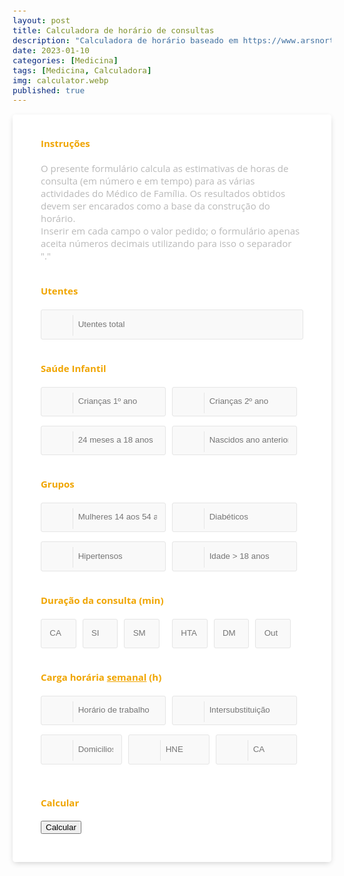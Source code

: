 ```yaml
---
layout: post
title: Calculadora de horário de consultas
description: "Calculadora de horário baseado em https://www.arsnorte.min-saude.pt/wp-content/uploads/sites/3/2022/12/MGF3_4-Ano_Exemplo_Caso_Clinico_2022.pdf."
date: 2023-01-10
categories: [Medicina]
tags: [Medicina, Calculadora]
img: calculator.webp
published: true
---
```

<style>
@import "https://cdnjs.cloudflare.com/ajax/libs/font-awesome/6.3.0/css/all.min.css";
  
*,
*:before,
*:after {
  box-sizing: border-box;
}
body {
  padding: 1em;
  font-family: "Open Sans", "Helvetica Neue", Helvetica, Arial, sans-serif;
  font-size: 15px;
  color: #b9b9b9;
}
  
c-wrap-content {
  background-color: #91ced4;
  }

h4 {
  color: #f0a500;
}
input,
input[type="radio"] + label,
input[type="checkbox"] + label:before,
select option,
select {
  width: 100%;
  padding: 1em;
  line-height: 1.4;
  background-color: #f9f9f9;
  border: 1px solid #e5e5e5;
  border-radius: 3px;
  -webkit-transition: 0.35s ease-in-out;
  -moz-transition: 0.35s ease-in-out;
  -o-transition: 0.35s ease-in-out;
  transition: 0.35s ease-in-out;
  transition: all 0.35s ease-in-out;
}
input:focus {
  outline: 0;
  border-color: #bd8200;
}
input:focus + .input-icon i {
  color: #f0a500;
}
input:focus + .input-icon:after {
  border-right-color: #f0a500;
}
input[type="radio"] {
  display: none;
}
input[type="radio"] + label,
select {
  display: inline-block;
  width: 50%;
  text-align: center;
  float: left;
  border-radius: 0;
}
input[type="radio"] + label:first-of-type {
  border-top-left-radius: 3px;
  border-bottom-left-radius: 3px;
}
input[type="radio"] + label:last-of-type {
  border-top-right-radius: 3px;
  border-bottom-right-radius: 3px;
}
input[type="radio"] + label i {
  padding-right: 0.4em;
}
input[type="radio"]:checked + label,
input:checked + label:before,
select:focus,
select:active {
  background-color: #f0a500;
  color: #fff;
  border-color: #bd8200;
}
input[type="checkbox"] {
  display: none;
}
input[type="checkbox"] + label {
  position: relative;
  display: block;
  padding-left: 1.6em;
}
input[type="checkbox"] + label:before {
  position: absolute;
  top: 0.2em;
  left: 0;
  display: block;
  width: 1em;
  height: 1em;
  padding: 0;
  content: "";
}
input[type="checkbox"] + label:after {
  position: absolute;
  top: 0.45em;
  left: 0.2em;
  font-size: 0.8em;
  color: #fff;
  opacity: 0;
  font-family: FontAwesome;
  content: "\f00c";
}
input:checked + label:after {
  opacity: 1;
}
select {
  height: 3.4em;
  line-height: 2;
}
select:first-of-type {
  border-top-left-radius: 3px;
  border-bottom-left-radius: 3px;
}
select:last-of-type {
  border-top-right-radius: 3px;
  border-bottom-right-radius: 3px;
}
select:focus,
select:active {
  outline: 0;
}
select option {
  background-color: #f0a500;
  color: #fff;
}
.input-group {
  margin-bottom: 1em;
  zoom: 1;
}
.input-group:before,
.input-group:after {
  content: "";
  display: table;
}
.input-group:after {
  clear: both;
}
.input-group-icon {
  position: relative;
}
.input-group-icon input {
  padding-left: 4.4em;
}
.input-group-icon .input-icon {
  position: absolute;
  top: 0;
  left: 0;
  width: 3.4em;
  height: 3.4em;
  line-height: 3.4em;
  text-align: center;
  pointer-events: none;
}
.input-group-icon .input-icon:after {
  position: absolute;
  top: 0.6em;
  bottom: 0.6em;
  left: 3.4em;
  display: block;
  border-right: 1px solid #e5e5e5;
  content: "";
  -webkit-transition: 0.35s ease-in-out;
  -moz-transition: 0.35s ease-in-out;
  -o-transition: 0.35s ease-in-out;
  transition: 0.35s ease-in-out;
  transition: all 0.35s ease-in-out;
}
.input-group-icon .input-icon i {
  -webkit-transition: 0.35s ease-in-out;
  -moz-transition: 0.35s ease-in-out;
  -o-transition: 0.35s ease-in-out;
  transition: 0.35s ease-in-out;
  transition: all 0.35s ease-in-out;
}
.container {
  max-width: 40em;
  padding: 1em 3em 2em 3em;
  margin: 0em auto;
  background-color: #fff;
  border-radius: 4.2px;
  box-shadow: 0px 3px 10px -2px rgba(0, 0, 0, 0.2);
}
.row {
  zoom: 1;
}
.row:before,
.row:after {
  content: "";
  display: table;
}
.row:after {
  clear: both;
}
.col-half {
  padding-right: 10px;
  float: left;
  width: 50%;
}
.col-half:last-of-type {
  padding-right: 10px;
}
.col-third {
  padding-right: 10px;
  float: left;
  width: 33.33333333%;
}
.col-third:last-of-type {
  padding-right: 10px;
}
@media only screen and (max-width: 540px) {
  .col-half {
    width: 100%;
    padding-right: 0;
  }
}


/*tabela*/

body * {
  box-sizing: border-box;
}

.header {
  background-color: #327a81;
  color: white;
  font-size: 1.5em;
  padding: 1rem;
  text-align: center;
  text-transform: uppercase;
}

img {
  border-radius: 50%;
  height: 60px;
  width: 60px;
}

.table-users {
  border: 1px solid #327a81;
  border-radius: 10px;
  box-shadow: 3px 3px 0 rgba(0, 0, 0, 0.1);
  max-width: calc(100% - 2em);
  margin: 1em auto;
  overflow: hidden;
  width: 800px;
}

table {
  width: 100%;
}
table td, table th {
  color: #2b686e;
  padding: 10px;
}
table td {
  text-align: center;
  vertical-align: middle;
}
table td:last-child {
  font-size: 0.95em;
  line-height: 1.4;
  text-align: left;
}
table th {
  background-color: #daeff1;
  font-weight: 300;
}
table tr:nth-child(2n) {
  background-color: white;
}
table tr:nth-child(2n+1) {
  background-color: #edf7f8;
}

@media screen and (max-width: 700px) {
  table, tr, td {
    display: block;
  }

  td:first-child {
    position: absolute;
    top: 50%;
    transform: translateY(-50%);
    width: 100px;
  }
  td:not(:first-child) {
    clear: both;
    margin-left: 100px;
    padding: 4px 20px 4px 90px;
    position: relative;
    text-align: left;
  }
  td:not(:first-child):before {
    color: #91ced4;
    content: "";
    display: block;
    left: 0;
    position: absolute;
  }
  td:nth-child(2):before {
    content: "Cons/ano:";
  }
  td:nth-child(3):before {
    content: "Cons/sem:";
  }
  td:nth-child(4):before {
    content: "H/sem:";
  }
  td:nth-child(5):before {
    content: "Notas:";
  }

  tr {
    padding: 10px 0;
    position: relative;
  }
  tr:first-child {
    display: none;
  }
}
@media screen and (max-width: 500px) {
  .header {
    background-color: transparent;
    color: white;
    font-size: 2em;
    font-weight: 700;
    padding: 0;
    text-shadow: 2px 2px 0 rgba(0, 0, 0, 0.1);
  }

  img {
    border: 3px solid;
    border-color: #daeff1;
    height: 100px;
    margin: 0.5rem 0;
    width: 100px;
  }

  td:first-child {
    background-color: #c8e7ea;
    border-bottom: 1px solid #91ced4;
    border-radius: 10px 10px 0 0;
    position: relative;
    top: 0;
    transform: translateY(0);
    width: 100%;
  }
  td:not(:first-child) {
    margin: 0;
    padding: 5px 1em;
    width: 100%;
  }
  td:not(:first-child):before {
    font-size: 0.8em;
    padding-top: 0.3em;
    position: relative;
  }
  td:last-child {
    padding-bottom: 1rem !important;
  }

  tr {
    background-color: white !important;
    border: 1px solid #6cbec6;
    border-radius: 10px;
    box-shadow: 2px 2px 0 rgba(0, 0, 0, 0.1);
    margin: 0.5rem 0;
    padding: 0;
  }

  .table-users {
    border: none;
    box-shadow: none;
    overflow: visible;
  }
}
  
</style>

<main>
  
<div class="container">
  <form>
    <div class="row">
      <h4>Instruções</h4>
      <div class="input-group">
        <label>O presente formulário calcula as estimativas de horas de consulta (em número e em tempo) para as várias actividades do Médico de Família. Os resultados obtidos devem ser encarados como a base da construção do horário.
          <br>Inserir em cada campo o valor pedido; o formulário apenas aceita números decimais utilizando para isso o separador "."
        </label>
      </div>
    </div>
    <div class="row">
      <h4>Utentes</h4>
      <div class="input-group input-group-icon">
        <input type="text" placeholder="Utentes total" id="a">
        <div class="input-icon"></div>
      </div>
    </div>
    <div class="row">
      <h4>Saúde Infantil</h4>
      <div class="col-half">
        <div class="input-group input-group-icon">
          <input type="text" placeholder="Crianças 1º ano" id="b">
          <div class="input-icon"></div>
        </div>
      </div>
      <div class="col-half">
        <div class="input-group input-group-icon">
          <input type="text" placeholder="Crianças 2º ano" id="c">
          <div class="input-icon"></div>
        </div>
      </div>
      <div class="col-half">
        <div class="input-group input-group-icon">
          <input type="text" placeholder="24 meses a 18 anos" id="d">
          <div class="input-icon"></div>
        </div>
      </div>
      <div class="col-half">
        <div class="input-group input-group-icon">
          <input type="text" placeholder="Nascidos ano anterior" id="e">
          <div class="input-icon"></div>
        </div>
      </div>
    </div>
    <div class="row">
      <h4>Grupos</h4>
      <div class="col-half">
        <div class="input-group input-group-icon">
          <input type="text" placeholder="Mulheres 14 aos 54 anos" id="f">
          <div class="input-icon"></div>
        </div>
      </div>
      <div class="col-half">
        <div class="input-group input-group-icon">
          <input type="text" placeholder="Diabéticos" id="g">
          <div class="input-icon"></div>
        </div>
      </div>
      <div class="col-half">
        <div class="input-group input-group-icon">
          <input type="text" placeholder="Hipertensos" id="h">
          <div class="input-icon"></div>
        </div>
      </div>
      <div class="col-half">
        <div class="input-group input-group-icon">
          <input type="text" placeholder="Idade &gt; 18 anos" id="i">
          <div class="input-icon"></div>
        </div>
      </div>
    </div>
    <div class="row">
      <div class="col-half">
        <h4>Duração da consulta (min)</h4>
        <div class="input-group">
          <div class="col-third">
            <input type="text" placeholder="CA" id="j">
          </div>
          <div class="col-third">
            <input type="text" placeholder="SI" id="k">
          </div>
          <div class="col-third">
            <input type="text" placeholder="SM" id="l">
          </div>
        </div>
      </div>
      <div class="col-half">
        <h4>&nbsp;</h4>
        <div class="input-group">
          <div class="col-third">
            <input type="text" placeholder="HTA" id="m">
          </div>
          <div class="col-third">
            <input type="text" placeholder="DM" id="n">
          </div>
          <div class="col-third">
            <input type="text" placeholder="Out" id="o">
          </div>
        </div>
      </div>
    </div>
    <div class="row">
      <h4>Carga horária <u>semanal</u> (h)</h4>
      <div class="col-half">
        <div class="input-group input-group-icon">
          <input type="text" placeholder="Horário de trabalho" id="p">
          <div class="input-icon"></div>
        </div>
      </div>
      <div class="col-half">
        <div class="input-group input-group-icon">
          <input type="text" placeholder="Intersubstituição" id="q">
          <div class="input-icon"></div>
        </div>
      </div>
      <div class="col-third">
        <div class="input-group input-group-icon">
          <input type="text" placeholder="Domicilios" id="r">
          <div class="input-icon"></div>
        </div>
      </div>
      <div class="col-third">
        <div class="input-group input-group-icon">
          <input type="text" placeholder="HNE" id="s">
          <div class="input-icon"></div>
        </div>
      </div>
      <div class="col-third">
        <div class="input-group input-group-icon">
          <input type="text" placeholder="CA" id="t">
          <div class="input-icon"></div>
        </div>
      </div>
    </div>
  </form>
<div class="row">
  <h4>Calcular</h4>
  <div class="input-group">
    <button type="“button”" onclick="calculate()">Calcular</button>
  </div>
</div>  
</div>

<p><!---RESULTS--></p>
<div id="results"></div>  
  
  
  
</main>
<script>
  function calculate() {
  
  
  const inputs = [];
  for (let i = 0; i < 20; i++) {
    const input = Number(document.getElementById(String.fromCharCode(97 + i)).value);
    inputs.push(input);
  }

  const results = [
    inputs[1] * 6, 
    inputs[2] * 3,
    inputs[3] + (inputs[2] * 3) + (inputs[1] * 6),
    inputs[5] * 0.6,
    inputs[4] * 7,
    inputs[6] * 2,
    inputs[7] * 2    
  ];

  
  const gvr_cons_ano = results[2] + results[3] + results[4] + results[5] + results[6];
  const gvr_cons_sem = (gvr_cons_ano / 44);
  
  const gvr_horas_sem = (results[2]*inputs[10] + results[3] *inputs[14] + results[4] *inputs[11]+ results[5] *inputs[13]+ results[6]*inputs[12])/60/44;
  
  const horas_adultos = (inputs[15]-(gvr_horas_sem + inputs[16] + inputs[17] + inputs[18] + inputs[19]));
  
  
  const resultSection = `
<div class="table-users">
   <div class="header">Carga horária semanal</div>
   
   <table cellspacing="0">
      <tr>
         <th></th>
         <th>Consultas/ano</th>
         <th>Consultas/semana</th>
         <th>Horas/semana</th>
         <th width="230">Comentários</th>
      </tr>

      <tr>
         <td><i class="fa fa-baby"></i><p>Saúde Infantil<br>1º ano</td>
         <td>${results[0]}</td>
         <td>${(parseFloat(results[0]/44).toFixed(1))}</td>
         <td>${(hoursToHHMM((results[0]/44*inputs[10])/60))}</td>
         <td>Assumindo 6 consultas/ano/criança.</td>
      </tr>
      <tr>
         <td><i class="fa fa-child"></i><p>Saúde Infantil<br>2º ano</td>
         <td>${results[1]}</td>
         <td>${(parseFloat(results[1]/44).toFixed(1))}</td>
         <td>${(hoursToHHMM((results[1]/44*inputs[10])/60))}</td>
         <td>Assumindo 3 consultas/ano/criança.</td>
      </tr>
      
       <tr>
         <td><i class="fa fa-children"></i><p>Saúde Infantil<br>total</td>
         <td>${results[2]}</td>
         <td>${(parseFloat(results[2]/44).toFixed(1))}</td>
         <td>${(hoursToHHMM((results[2]/44*inputs[10])/60))}</td>
         <td>Assume 1 consulta/ano/criança para todasa as idades >24 meses.</td>
      </tr>

      <tr>
         <td><i class="fa fa-venus"></i><p>Planeamento Familiar</td>
         <td>${results[3]}</td>
         <td>${(parseFloat(results[3]/44).toFixed(1))}</td>
         <td>${(hoursToHHMM((results[3]/44*inputs[14])/60))}</td>
         <td>Assume 1 consulta/ano e uma taxa de cobertura de 60% de todas as mulheres entre os 14-54 anos.</td>
      </tr>

      <tr>
         <td><i class="fa fa-person-pregnant"></i> <p>Saúde Materna</td>
         <td>${results[4]}</td>
         <td>${(parseFloat(results[4]/44).toFixed(1))}</td>
         <td>${(hoursToHHMM((results[4]/44*inputs[11])/60))}</td>
         <td>Assume um máximo de 7 consultas/gravidez</td>
      </tr>
      
      <tr>
         <td><i class="fa fa-circle"></i><p>Diabetes</i></td>
         <td>${results[5]}</td>
         <td>${(parseFloat(results[5]/44).toFixed(1))}</td>
         <td>${(hoursToHHMM((results[5]/44*inputs[13])/60))}</td>
         <td>Assume 2 consultas/ano por utente e uma taxa de cobertura de 100%.</td>
      </tr>
      <tr>
         <td><i class="fa fa-heart"></i><p>Hipertensão</i></td>
         <td>${results[6]}</td>
         <td>${(parseFloat(results[6]/44).toFixed(1))}</td>
         <td>${(hoursToHHMM((results[6]/44*inputs[12])/60))}</td>
         <td>Assume 2 consultas/ano por utente e uma taxa de cobertura de 100%.</td>
      </tr>
      <tr>
         <td><i class="fa fa-people-group"></i><p>Grupos Vulneráveis / de Risco</i></td>
         <td>${(parseFloat(gvr_cons_ano).toFixed(1))}</td>
         <td>${(parseFloat(gvr_cons_sem).toFixed(1))}</td>
         <td>${(hoursToHHMM(gvr_horas_sem))}</td>
         <td>Somatório de todos os grupos.</td>
      </tr>
      <tr>
         <td><i class="fa fa-users"></i></i><p>Adultos</i></td>
         <td>${(parseFloat(horas_adultos)*60/inputs[14]*44).toFixed(1)}</td>
         <td>${(parseFloat(horas_adultos)*60/inputs[14]).toFixed(1)}</td>
         <td>${(hoursToHHMM(horas_adultos))}</td>
         <td>Cálculo do tempo de consulta restante excluindo os G.V/R e os períodos reservados para CA, Domicilios, Intersubstituição.</td>
      </tr>
      <tr>
         <td><i class="fa fa-laptop-medical"></i><p>e-Agenda</i></td>
         <td>${(parseFloat(horas_adultos)/3*60/inputs[14]*44).toFixed(1)}</td>
         <td>${(parseFloat(horas_adultos)/3*60/inputs[14]).toFixed(1)}</td>
         <td>${(hoursToHHMM(horas_adultos/3))}</td>
         <td>Assumindo 1/3 do total da Saúde Adultos.</td>
      </tr>
      
      
   </table>
</div>
  `;

  document.getElementById('results').innerHTML = resultSection;
 
    
}
function hoursToHHMM(hours) {
    var h = String(Math.trunc(hours)).padStart(2, '0');
    var m = String(Math.abs(Math.round((hours - h) * 60))).padStart(2, '0');
    return h + ':' + m;
}

</script>
